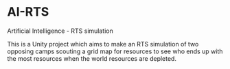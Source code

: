 # AI-RTS
Artificial Intelligence - RTS simulation

This is a Unity project which aims to make an RTS simulation of two opposing camps scouting a grid map for resources to see who ends up with the most resources when the world resources are depleted.
